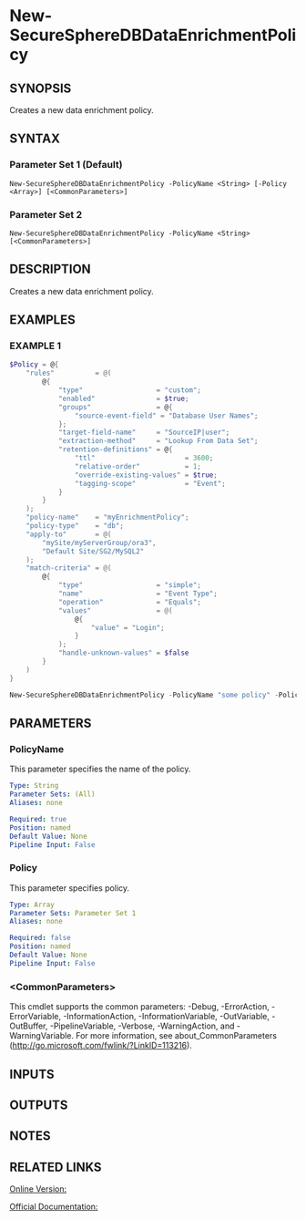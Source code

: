 ﻿# New-SecureSphereDBDataEnrichmentPolicy

## SYNOPSIS
Creates a new data enrichment policy.

## SYNTAX

### Parameter Set 1 (Default)
```
New-SecureSphereDBDataEnrichmentPolicy -PolicyName <String> [-Policy <Array>] [<CommonParameters>]
```

### Parameter Set 2
```
New-SecureSphereDBDataEnrichmentPolicy -PolicyName <String> [<CommonParameters>]
```

## DESCRIPTION
Creates a new data enrichment policy.

## EXAMPLES

### EXAMPLE 1

```powershell
$Policy = @{
    "rules"          = @(
        @{
            "type"                  = "custom";
            "enabled"               = $true;
            "groups"                = @{
                "source-event-field" = "Database User Names";
            };
            "target-field-name"     = "SourceIP|user";
            "extraction-method"     = "Lookup From Data Set";
            "retention-definitions" = @{
                "ttl"                      = 3600;
                "relative-order"           = 1;
                "override-existing-values" = $true;
                "tagging-scope"            = "Event";
            }
        }
    );
    "policy-name"    = "myEnrichmentPolicy";
    "policy-type"    = "db";
    "apply-to"       = @(
        "mySite/myServerGroup/ora3",
        "Default Site/SG2/MySQL2"
    );
    "match-criteria" = @(
        @{
            "type"                  = "simple";
            "name"                  = "Event Type";
            "operation"             = "Equals";
            "values"                = @(
                @{
                    "value" = "Login";
                }
            );
            "handle-unknown-values" = $false
        }
    )
}

New-SecureSphereDBDataEnrichmentPolicy -PolicyName "some policy" -Policy $Policy
```

## PARAMETERS

### PolicyName
This parameter specifies the name of the policy.

```yaml
Type: String
Parameter Sets: (All)
Aliases: none

Required: true
Position: named
Default Value: None
Pipeline Input: False
```

### Policy
This parameter specifies policy.

```yaml
Type: Array
Parameter Sets: Parameter Set 1
Aliases: none

Required: false
Position: named
Default Value: None
Pipeline Input: False
```

### \<CommonParameters\>
This cmdlet supports the common parameters: -Debug, -ErrorAction, -ErrorVariable, -InformationAction, -InformationVariable, -OutVariable, -OutBuffer, -PipelineVariable, -Verbose, -WarningAction, and -WarningVariable. For more information, see about_CommonParameters (http://go.microsoft.com/fwlink/?LinkID=113216).

## INPUTS

## OUTPUTS

## NOTES

## RELATED LINKS

[Online Version:](https://github.com/akshinmustafayev/SecureSpherePS/tree/master/Documentation)

[Official Documentation:](https://docs.imperva.com/bundle/v13.6-api-reference-guide/page/70926.htm)



